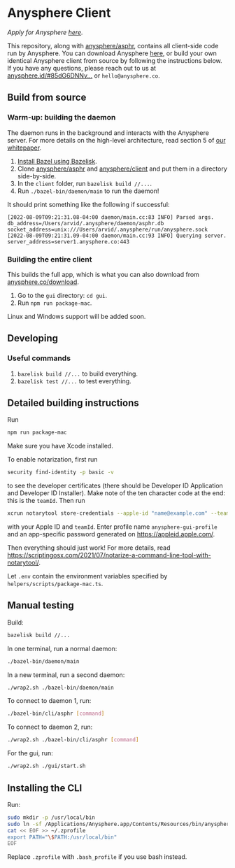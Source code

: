 # Anysphere Client

_Apply for Anysphere [here](https://anysphere.co/#apply)._

This repository, along with [anysphere/asphr](https://github.com/anysphere/asphr), contains all client-side code run by Anysphere. You can download Anysphere [here](https://anysphere.co/download), or build your own identical Anysphere client from source by following the instructions below. If you have any questions, please reach out to us at [anysphere.id/#85dG6DNNv...](https://anysphere.id/#85dG6DNNvNQeCNSMXyJ5j3YprmRkmQDe7QcbEuHgoyw81UBLAAAA3NfN3fJgkNUMtrt8vxQBx3wfLn1cg3MJUac99XRwN9rVbn) or `hello@anysphere.co`.

## Build from source

### Warm-up: building the daemon

The daemon runs in the background and interacts with the Anysphere server. For more details on the high-level architecture, read section 5 of [our whitepaper](https://anysphere.co/anysphere-whitepaper.pdf).

1. [Install Bazel using Bazelisk](https://bazel.build/install/bazelisk).
2. Clone [anysphere/asphr](https://github.com/anysphere/asphr) and [anysphere/client](https://github.com/anysphere/client) and put them in a directory side-by-side.
3. In the `client` folder, run `bazelisk build //...`.
4. Run `./bazel-bin/daemon/main` to run the daemon!

It should print something like the following if successful:

```
[2022-08-09T09:21:31.08-04:00 daemon/main.cc:83 INFO] Parsed args. db_address=/Users/arvid/.anysphere/daemon/asphr.db socket_address=unix:///Users/arvid/.anysphere/run/anysphere.sock
[2022-08-09T09:21:31.09-04:00 daemon/main.cc:93 INFO] Querying server. server_address=server1.anysphere.co:443
```

### Building the entire client

This builds the full app, which is what you can also download from [anysphere.co/download](https://anysphere.co/download).

1. Go to the `gui` directory: `cd gui`.
2. Run `npm run package-mac`.

Linux and Windows support will be added soon.

## Developing

### Useful commands

1. `bazelisk build //...` to build everything.
2. `bazelisk test //...` to test everything.

## Detailed building instructions

Run

```bash
npm run package-mac
```

Make sure you have Xcode installed.

To enable notarization, first run

```bash
security find-identity -p basic -v
```

to see the developer certificates (there should be Developer ID Application and Developer ID Installer). Make note of the ten character code at the end: this is the `teamId`. Then run

```bash
xcrun notarytool store-credentials --apple-id "name@example.com" --team-id "ABCD123456" --keychain ~/Library/Keychains/login.keychain-db
```

with your Apple ID and `teamId`. Enter profile name `anysphere-gui-profile` and an app-specific password generated on https://appleid.apple.com/.

Then everything should just work! For more details, read https://scriptingosx.com/2021/07/notarize-a-command-line-tool-with-notarytool/.

Let `.env` contain the environment variables specified by `helpers/scripts/package-mac.ts`.

## Manual testing

Build:

```bash
bazelisk build //...
```

In one terminal, run a normal daemon:

```bash
./bazel-bin/daemon/main
```

In a new terminal, run a second daemon:

```bash
./wrap2.sh ./bazel-bin/daemon/main
```

To connect to daemon 1, run:

```bash
./bazel-bin/cli/asphr [command]
```

To connect to daemon 2, run:

```bash
./wrap2.sh ./bazel-bin/cli/asphr [command]
```

For the gui, run:

```bash
./wrap2.sh ./gui/start.sh
```

## Installing the CLI

Run:

```bash
sudo mkdir -p /usr/local/bin
sudo ln -sf /Applications/Anysphere.app/Contents/Resources/bin/anysphere /usr/local/bin/anysphere
cat << EOF >> ~/.zprofile
export PATH="\$PATH:/usr/local/bin"
EOF
```

Replace `.zprofile` with `.bash_profile` if you use bash instead.
